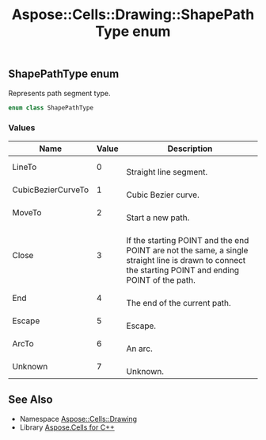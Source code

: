 ﻿---
title: Aspose::Cells::Drawing::ShapePathType enum
linktitle: ShapePathType
second_title: Aspose.Cells for C++ API Reference
description: 'Aspose::Cells::Drawing::ShapePathType enum. Represents path segment type in C++.'
type: docs
weight: 11400
url: /cpp/aspose.cells.drawing/shapepathtype/
---
## ShapePathType enum


Represents path segment type.

```cpp
enum class ShapePathType
```

### Values

| Name | Value | Description |
| --- | --- | --- |
| LineTo | 0 | <br>Straight line segment. |
| CubicBezierCurveTo | 1 | <br>Cubic Bezier curve. |
| MoveTo | 2 | <br>Start a new path. |
| Close | 3 | <br>If the starting POINT and the end POINT are not the same, a single straight line is drawn to connect the starting POINT and ending POINT of the path. |
| End | 4 | <br>The end of the current path. |
| Escape | 5 | <br>Escape. |
| ArcTo | 6 | <br>An arc. |
| Unknown | 7 | <br>Unknown. |

## See Also

* Namespace [Aspose::Cells::Drawing](../)
* Library [Aspose.Cells for C++](../../)
